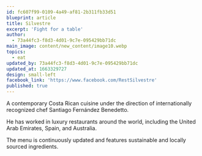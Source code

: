 ```yaml
---
id: fc607f99-0109-4a49-af81-2b311fb33d51
blueprint: article
title: Silvestre
excerpt: 'Fight for a table'
author:
  - 73a44fc3-f8d3-4d01-9c7e-095429bb71dc
main_image: content/new_content/image10.webp
topics:
  - eat
updated_by: 73a44fc3-f8d3-4d01-9c7e-095429bb71dc
updated_at: 1663329727
design: small-left
facebook_link: 'https://www.facebook.com/RestSilvestre'
published: true
---
```

A contemporary Costa Rican cuisine under the direction of internationally recognized chef Santiago Fernández Benedetto. 

He has worked in luxury restaurants around the world, including the United Arab Emirates, Spain, and Australia. 

The menu is continuously updated and features sustainable and locally sourced ingredients.